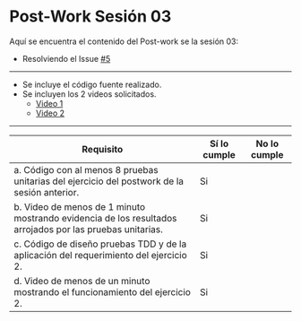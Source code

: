 # Post-Work Sesión 03

Aquí se encuentra el contenido del Post-work se la sesión 03:

* Resolviendo el Issue <a href="https://github.com/iGomezP/BeduAgil01/issues/5">#5</a>
***
* Se incluye el código fuente realizado.
* Se incluyen los 2 videos solicitados.
	* <a href="Reto01Sesion03.mp4" download>Video 1</a>
	* <a href="Reto02Sesion03.mp4" download>Video 2</a>
***
| Requisito                                                                                                | Sí lo cumple | No lo cumple |
| -------------------------------------------------------------------------------------------------------- | ------------ | ------------ |
| a. Código con al menos 8 pruebas unitarias del ejercicio del postwork de la sesión anterior.             | Si           |              |
| b. Video de menos de 1 minuto mostrando evidencia de los resultados arrojados por las pruebas unitarias. | Si           |              |
| c. Código de diseño pruebas TDD y de la aplicación del requerimiento del ejercicio 2.                    | Si           |              |
| d. Video de menos de un minuto mostrando el funcionamiento del ejercicio 2.                              | Si           |              |




